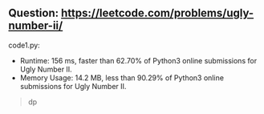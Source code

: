 ## Question: https://leetcode.com/problems/ugly-number-ii/

code1.py:
* Runtime: 156 ms, faster than 62.70% of Python3 online submissions for Ugly Number II.
* Memory Usage: 14.2 MB, less than 90.29% of Python3 online submissions for Ugly Number II.
> dp